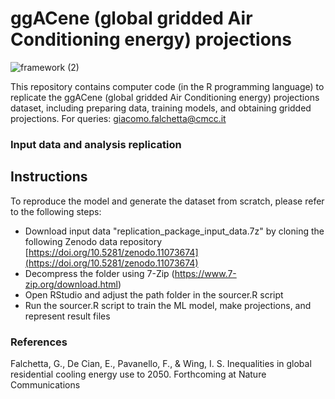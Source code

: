 # ggACene (global gridded Air Conditioning energy) projections

![framework (2)](https://github.com/giacfalk/ggACene/assets/36954873/3ffea590-b7dd-40ef-a706-b879ab5fa2c5)

This repository contains computer code (in the R programming language) to replicate the ggACene (global gridded Air Conditioning energy) projections dataset, including preparing data, training models, and obtaining gridded projections. For queries: giacomo.falchetta@cmcc.it

### Input data and analysis replication

## Instructions
To reproduce the model and generate the dataset from scratch, please refer to the following steps:
- Download input data "replication_package_input_data.7z" by cloning the following Zenodo data repository [https://doi.org/10.5281/zenodo.11073674](https://doi.org/10.5281/zenodo.11073674)
- Decompress the folder using 7-Zip (https://www.7-zip.org/download.html)
- Open RStudio and adjust the path folder in the sourcer.R script
- Run the sourcer.R script to train the ML model, make projections, and represent result files

### References
Falchetta, G., De Cian, E., Pavanello, F., & Wing, I. S. Inequalities in global residential cooling energy use to 2050. Forthcoming at Nature Communications
